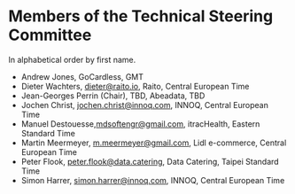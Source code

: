 # Members of the Technical Steering Committee

In alphabetical order by first name.

- Andrew Jones, GoCardless, GMT
- Dieter Wachters, dieter@raito.io, Raito, Central European Time
- Jean-Georges Perrin (Chair), TBD, Abeadata, TBD
- Jochen Christ, jochen.christ@innoq.com, INNOQ, Central European Time
- Manuel Destouesse,mdsoftengr@gmail.com, itracHealth, Eastern Standard Time
- Martin Meermeyer, m.meermeyer@gmail.com, Lidl e-commerce, Central European Time
- Peter Flook, peter.flook@data.catering, Data Catering, Taipei Standard Time
- Simon Harrer, simon.harrer@innoq.com, INNOQ, Central European Time
